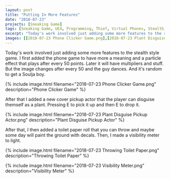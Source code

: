 ```yaml
---
layout: post
title: "Putting In More Features"
date: "2018-07-23"
projects: [Sneaking Game]
tags: [Sneaking Game, UE4, Programming, Thief, Virtual Phones, Stealth, Design]
excerpt: "Today's work involved just adding some more features to the stealth style game."
images: [[2018-07-23 Phone Clicker Game.png],[2018-07-23 Plant Disguise Pickup Actor.png],[2018-07-23 Throwing Toilet Paper.png],[2018-07-23 Visibility Meter.png],[]]
---
```


Today's work involved just adding some more features to the stealth style game. I first added the phone game to have more a meaning and a particle effect that plays after every 50 points. Later it will have multipliers and stuff. But the image changes after every 50 and the guy dances. And it's random to get a Soulja boy.

{% include image.html filename="2018-07-23 Phone Clicker Game.png" description="Phone Clicker Game" %}

After that I added a new cover pickup actor that the player can disguise themself as a plant. Pressing E to pick it up and then E to drop it.

{% include image.html filename="2018-07-23 Plant Disguise Pickup Actor.png" description="Plant Disguise Pickup Actor" %}

After that, I then added a toilet paper roll that you can throw and maybe some day will paint the ground with decals. Then, I made a visibility meter to light.

{% include image.html filename="2018-07-23 Throwing Toilet Paper.png" description="Throwing Toilet Paper" %}

{% include image.html filename="2018-07-23 Visibility Meter.png" description="Visibility Meter" %}